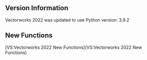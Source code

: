 ## Version Information

Vectorworks 2022 was updated to use Python version: 3.9.2

## New Functions

[VS:Vectorworks 2022 New Functions](VS:Vectorworks 2022 New Functions)
